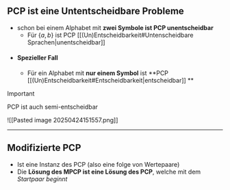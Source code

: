 ## PCP ist eine Untentscheidbare Probleme 
- schon bei einem Alphabet mit **zwei Symbole ist PCP unentscheidbar** 
	- $\text{ Für } \{ a,b \}$ ist PCP [[(Un)Entscheidbarkeit#Untenscheidbare Sprachen|unentscheidbar]] 
- #### Spezieller Fall 
	- Für ein Alphabet mit **nur einem Symbol** ist **PCP [[(Un)Entscheidbarkeit#Entscheidbarkeit|entscheidbar]] **

>[!Important]
>PCP ist auch semi-entscheidbar 

![[Pasted image 20250424151557.png]]


---

## Modifizierte PCP 
- Ist eine Instanz des PCP (also eine folge von Wertepaare)
- Die **Lösung des MPCP ist eine Lösung des PCP**, welche mit dem *Startpaar beginnt*

